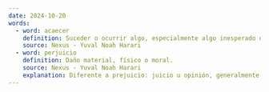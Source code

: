 ```yaml
---
date: 2024-10-20
words:
  - word: acaecer
    definition: Suceder o ocurrir algo, especialmente algo inesperado o que no se puede evitar.
    source: Nexus - Yuval Noah Harari 
  - word: perjuicio
    definition: Daño material, físico o moral.
    source: Nexus - Yuval Noah Harari 
    explanation: Diferente a prejuicio: juicio u opinión, generalmente negativo, que se forma inmotivadamente de antemano y sin el conocimiento necesario
---
```

